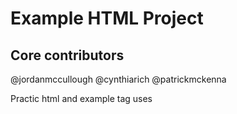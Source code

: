 # Example HTML Project

## Core contributors

@jordanmccullough
@cynthiarich
@patrickmckenna


Practic html and example tag uses
